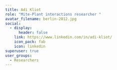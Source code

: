 ```yaml
---
title: Adi Kliot
role: "Mite-Plant interactions researcher "
avatar_filename: berlin-2012.jpg
social:
  - display:
      header: false
    link: https://www.linkedin.com/in/adi-kliot/
    icon_pack: fab
    icon: linkedin
superuser: true
user_groups:
  - Researchers
---
```


